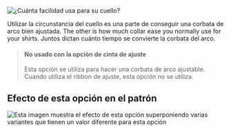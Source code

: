 ![¿Cuánta facilidad usa para su cuello?](collarease.svg)

Utilizar la circunstancia del cuello es una parte de conseguir una corbata de arco bien ajustada. The other is how much collar ease you normally use for your shirts. Juntos dictan cuánto tiempo se convierte la corbata del arco.

> #### No usado con la opción de cinta de ajuste
>
> Esta opción se utiliza para hacer una corbata de arco ajustable. Cuando utiliza el ribbon de ajuste, esta opción no se utiliza.

## Efecto de esta opción en el patrón

![Esta imagen muestra el efecto de esta opción superponiendo varias variantes que tienen un valor diferente para esta opción](benjamin_collarease_sample.svg "Efecto de esta opción en el patrón")
